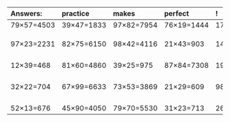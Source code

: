 | Answers: | practice | makes | perfect | ! |
| :--- | :--- | :--- | :--- | :--- |
| 79×57=4503 | 39×47=1833 | 97×82=7954 | 76×19=1444 | 17×16=272 | 
|   |   |   |   |   | 
|   |   |   |   |   | 
|   |   |   |   |   | 
| 97×23=2231 | 82×75=6150 | 98×42=4116 | 21×43=903 | 14×38=532 | 
|   |   |   |   |   | 
|   |   |   |   |   | 
|   |   |   |   |   | 
|   |   |   |   |   | 
| 12×39=468 | 81×60=4860 | 39×25=975 | 87×84=7308 | 19×95=1805 | 
|   |   |   |   |   | 
|   |   |   |   |   | 
|   |   |   |   |   | 
|   |   |   |   |   | 
| 32×22=704 | 67×99=6633 | 73×53=3869 | 21×29=609 | 98×90=8820 | 
|   |   |   |   |   | 
|   |   |   |   |   | 
|   |   |   |   |   | 
|   |   |   |   |   | 
| 52×13=676 | 45×90=4050 | 79×70=5530 | 31×23=713 | 26×83=2158 | 
